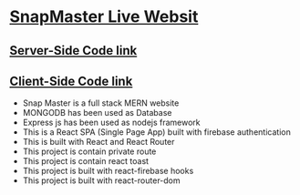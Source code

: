 # [SnapMaster Live Websit](https://mern-last-assignment.web.app)

## [Server-Side Code link](https://github.com/programming-hero-web-course1/manufacturer-website-server-side-mabuhanifa)

## [Client-Side Code link](https://github.com/programming-hero-web-course1/manufacturer-website-client-side-mabuhanifa)

- Snap Master is a full stack MERN website
- MONGODB has been used as Database
- Express js has been used as nodejs framework
- This is a React SPA (Single Page App) built with firebase authentication
- This is built with React and React Router
- This project is contain private route
- This project is contain react toast
- This project is built with react-firebase hooks
- This project is built with react-router-dom
